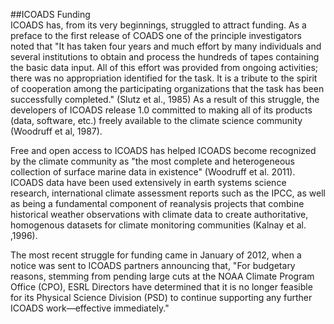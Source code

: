 ##ICOADS Funding
<br>
ICOADS has, from its very beginnings, struggled to attract funding. As a preface to the first release of COADS one of the principle investigators noted that "It has taken four years and much effort by many individuals and several institutions to obtain and process the hundreds of tapes containing the basic data input. All of this effort was provided from ongoing activities; there was no appropriation identified for the task. It is a tribute to the spirit of cooperation among the participating organizations that the task has been successfully completed." (Slutz et al., 1985) As a result of this struggle, the developers of ICOADS release 1.0 committed to making all of its products (data, software, etc.) freely available to the climate science community (Woodruff et al, 1987). 

Free and open access to ICOADS has helped ICOADS become recognized by the climate community as  "the most complete and heterogeneous collection of surface marine data in existence" (Woodruff et al. 2011). ICOADS data have been used extensively in earth systems science research, international climate assessment reports such as the IPCC, as well as being a fundamental component of reanalysis projects that combine historical weather observations with climate data to create authoritative, homogenous datasets for climate monitoring communities (Kalnay et al. ,1996).

The most recent struggle for funding came in January of 2012, when a notice was sent to ICOADS partners announcing that, "For budgetary reasons, stemming from pending large cuts at the NOAA Climate Program Office (CPO), ESRL Directors have determined that it is no longer feasible for its Physical Science Division (PSD) to continue supporting any further ICOADS work—effective immediately." 
